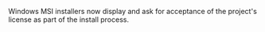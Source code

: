 Windows MSI installers now display and ask for acceptance of the project's license as part of the install process.
